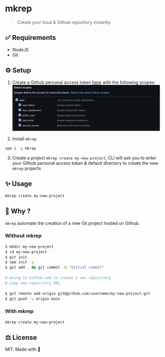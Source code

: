 # mkrep

> Create your local & Github repository instantly

## ✅ Requirements

- NodeJS
- Git

## ⚙️ Setup

1. Create a Github personal access token [here](https://github.com/settings/tokens) with the following scopes: <img src=".github/token-scopes.png" />

2. Install `mkrep`

```sh
npm i -g mkrep
```

3. Create a project `mkrep create my-new-project`, CLI will ask you to enter your Github personal access token & default directory to create the new `mkrep` projects

## ✨ Usage

```sh
mkrep create my-new-project
```

## 🤔 Why ?

`mkrep` automate the creation of a new Git project hosted on Github.

### Without mkrep

```sh
$ mkdir my-new-project
$ cd my-new-project
$ git init
$ npm init -y
$ git add . && git commit -m "Initial commit"

# Going to Github.com to create a new repository
# Copy new repository URL

$ git remote add origin git@github.com:username/my-new-project.git
$ git push -u origin main
```

### With mkrep

```sh
mkrep create my-new-project
```

## ⚖️ License

MIT. Made with 💖
